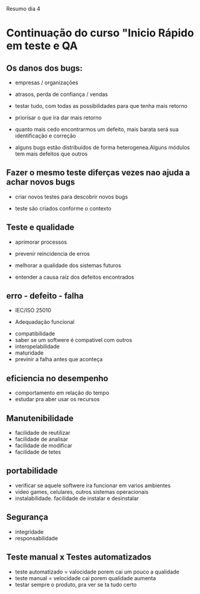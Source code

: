 Resumo dia 4

# Continuação do curso "Inicio Rápido em teste e QA


## Os danos dos bugs:

- empresas / organizações

- atrasos, perda de confiança /  vendas




* testar tudo, com todas as possibilidades para que tenha mais retorno

* priorisar o que ira  dar mais retorno


- quanto mais cedo encontrarmos um defeito, mais barata será sua identificação e correção


* alguns bugs estão distribuídos de forma heterogenea.Alguns módulos tem mais defeitos que outros



## Fazer o mesmo teste diferças vezes nao ajuda a achar novos bugs

- criar novos testes para descobrir novos bugs

- teste são criados conforme o contexto



## Teste e qualidade

* aprimorar processos
* prevenir reincidencia de erros

* melhorar a qualidade dos sistemas futuros

* entender a causa raiz dos defeitos encontrados



## erro - defeito - falha




- IEC/ISO 25010



* Adequadação funcional







- compatibilidade
- saber se um softwere é compativel com outros
- interopelabilidade
- maturidade
- previnir a falha antes que aconteça



## eficiencia no desempenho
* comportamento em relação do tempo
* estudar pra aber usar os recursos



## Manutenibilidade
- facilidade de reutilizar
- facilidade de analisar
- facilidade de modificar
- facilidade de tetes


## portabilidade

- verificar se aquele softwere ira funcionar em varios ambientes
- video games, celulares, outros sistemas operacionais
- instalabilidade. facilidade de instalar e desinstalar

## Segurança
- integridade
- responsabilidade



## Teste manual x Testes automatizados

* teste automatizado = valocidade porem cai um pouco a qualidade
* teste manual = velocidade cai porem qualidade aumenta
* testar sempre o produto, pra ver se ta tudo certo